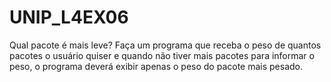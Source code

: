 # UNIP_L4EX06
Qual pacote é mais leve? Faça um programa que receba o peso de quantos pacotes o usuário quiser e quando não tiver mais pacotes para informar o peso, o programa deverá exibir apenas o peso do pacote mais pesado.
